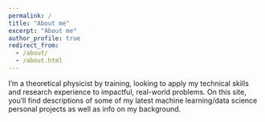 ```yaml
---
permalink: /
title: "About me"
excerpt: "About me"
author_profile: true
redirect_from: 
  - /about/
  - /about.html
---
```

I’m a theoretical physicist by training, looking to apply my technical skills and research experience to impactful, real-world problems. On this site, you’ll find descriptions of some of my latest machine learning/data science personal projects as well as info on my background.